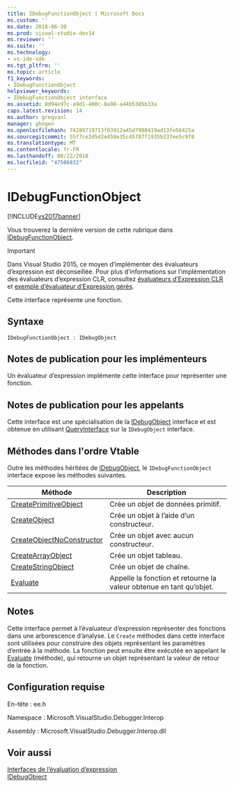 ```yaml
---
title: IDebugFunctionObject | Microsoft Docs
ms.custom: ''
ms.date: 2018-06-30
ms.prod: visual-studio-dev14
ms.reviewer: ''
ms.suite: ''
ms.technology:
- vs-ide-sdk
ms.tgt_pltfrm: ''
ms.topic: article
f1_keywords:
- IDebugFunctionObject
helpviewer_keywords:
- IDebugFunctionObject interface
ms.assetid: 8d94e97c-a9d1-400c-8a98-a44b5385b33a
caps.latest.revision: 14
ms.author: gregvanl
manager: ghogen
ms.openlocfilehash: 74289719713f03912a45d7980419ad13fe56425a
ms.sourcegitcommit: 55f7ce2d5d2e458e35c45787f1935b237ee5c9f8
ms.translationtype: MT
ms.contentlocale: fr-FR
ms.lasthandoff: 08/22/2018
ms.locfileid: "47506832"
---
```

# <a name="idebugfunctionobject"></a>IDebugFunctionObject
[!INCLUDE[vs2017banner](../../../includes/vs2017banner.md)]

Vous trouverez la dernière version de cette rubrique dans [IDebugFunctionObject](https://docs.microsoft.com/visualstudio/extensibility/debugger/reference/idebugfunctionobject).  
  
> [!IMPORTANT]
>  Dans Visual Studio 2015, ce moyen d’implémenter des évaluateurs d’expression est déconseillée. Pour plus d’informations sur l’implémentation des évaluateurs d’expression CLR, consultez [évaluateurs d’Expression CLR](https://github.com/Microsoft/ConcordExtensibilitySamples/wiki/CLR-Expression-Evaluators) et [exemple d’évaluateur d’Expression gérés](https://github.com/Microsoft/ConcordExtensibilitySamples/wiki/Managed-Expression-Evaluator-Sample).  
  
 Cette interface représente une fonction.  
  
## <a name="syntax"></a>Syntaxe  
  
```  
IDebugFunctionObject : IDebugObject  
```  
  
## <a name="notes-for-implementers"></a>Notes de publication pour les implémenteurs  
 Un évaluateur d’expression implémente cette interface pour représenter une fonction.  
  
## <a name="notes-for-callers"></a>Notes de publication pour les appelants  
 Cette interface est une spécialisation de la [IDebugObject](../../../extensibility/debugger/reference/idebugobject.md) interface et est obtenue en utilisant [QueryInterface](http://msdn.microsoft.com/library/62fce95e-aafa-4187-b50b-e6611b74c3b3) sur la `IDebugObject` interface.  
  
## <a name="methods-in-vtable-order"></a>Méthodes dans l'ordre Vtable  
 Outre les méthodes héritées de [IDebugObject](../../../extensibility/debugger/reference/idebugobject.md), le `IDebugFunctionObject` interface expose les méthodes suivantes.  
  
|Méthode|Description|  
|------------|-----------------|  
|[CreatePrimitiveObject](../../../extensibility/debugger/reference/idebugfunctionobject-createprimitiveobject.md)|Crée un objet de données primitif.|  
|[CreateObject](../../../extensibility/debugger/reference/idebugfunctionobject-createobject.md)|Crée un objet à l’aide d’un constructeur.|  
|[CreateObjectNoConstructor](../../../extensibility/debugger/reference/idebugfunctionobject-createobjectnoconstructor.md)|Crée un objet avec aucun constructeur.|  
|[CreateArrayObject](../../../extensibility/debugger/reference/idebugfunctionobject-createarrayobject.md)|Crée un objet tableau.|  
|[CreateStringObject](../../../extensibility/debugger/reference/idebugfunctionobject-createstringobject.md)|Crée un objet de chaîne.|  
|[Evaluate](../../../extensibility/debugger/reference/idebugfunctionobject-evaluate.md)|Appelle la fonction et retourne la valeur obtenue en tant qu’objet.|  
  
## <a name="remarks"></a>Notes  
 Cette interface permet à l’évaluateur d’expression représenter des fonctions dans une arborescence d’analyse. Le `Create` méthodes dans cette interface sont utilisées pour construire des objets représentant les paramètres d’entrée à la méthode. La fonction peut ensuite être exécutée en appelant le [Evaluate](../../../extensibility/debugger/reference/idebugfunctionobject-evaluate.md) (méthode), qui retourne un objet représentant la valeur de retour de la fonction.  
  
## <a name="requirements"></a>Configuration requise  
 En-tête : ee.h  
  
 Namespace : Microsoft.VisualStudio.Debugger.Interop  
  
 Assembly : Microsoft.VisualStudio.Debugger.Interop.dll  
  
## <a name="see-also"></a>Voir aussi  
 [Interfaces de l’évaluation d’expression](../../../extensibility/debugger/reference/expression-evaluation-interfaces.md)   
 [IDebugObject](../../../extensibility/debugger/reference/idebugobject.md)


